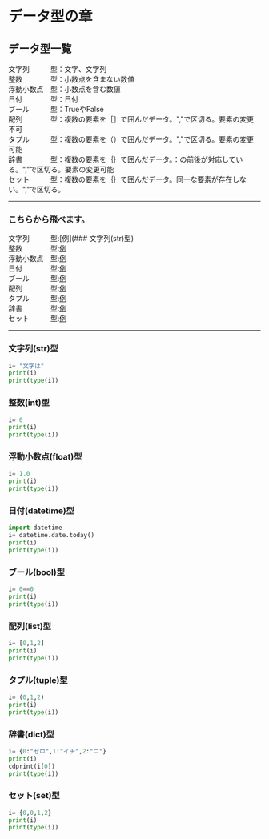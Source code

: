 # データ型の章

## データ型一覧
文字列　　　型：文字、文字列<br>
整数　　　　型：小数点を含まない数値<br>
浮動小数点　型：小数点を含む数値<br>
日付　　　　型：日付<br>
ブール　　　型：TrueやFalse<br>
配列　　　　型：複数の要素を［］で囲んだデータ。","で区切る。要素の変更不可<br>
タプル　　　型：複数の要素を（）で囲んだデータ。","で区切る。要素の変更可能<br>
辞書　　　　型：複数の要素を｛｝で囲んだデータ。：の前後が対応している。","で区切る。要素の変更可能<br>
セット　　　型：複数の要素を｛｝で囲んだデータ。同一な要素が存在しない。","で区切る。<br>

---

### こちらから飛べます。
文字列　　　型:[例](### 文字列(str)型)<br>
整数　　　　型:[例](https://github.com/Yoshi01O/Study_Python/blob/main/Chapter05.md#%E6%95%B4%E6%95%B0int%E5%9E%8B)<br>
浮動小数点　型:[例](https://github.com/Yoshi01O/Study_Python/blob/main/Chapter05.md#%E6%B5%AE%E5%8B%95%E5%B0%8F%E6%95%B0%E7%82%B9float%E5%9E%8B)<br>
日付　　　　型:[例](https://github.com/Yoshi01O/Study_Python/blob/main/Chapter05.md#%E6%97%A5%E4%BB%98datetime%E5%9E%8B)<br>
ブール　　　型:[例](https://github.com/Yoshi01O/Study_Python/blob/main/Chapter05.md#%E3%83%96%E3%83%BC%E3%83%ABbool%E5%9E%8B)<br>
配列　　　　型:[例](https://github.com/Yoshi01O/Study_Python/blob/main/Chapter05.md#%E9%85%8D%E5%88%97list%E5%9E%8B)<br>
タプル　　　型:[例](https://github.com/Yoshi01O/Study_Python/blob/main/Chapter05.md#%E3%82%BF%E3%83%97%E3%83%ABtuple%E5%9E%8B)<br>
辞書　　　　型:[例](https://github.com/Yoshi01O/Study_Python/blob/main/Chapter05.md#%E8%BE%9E%E6%9B%B8dict%E5%9E%8B)<br>
セット　　　型:[例](https://github.com/Yoshiaki010/Study_Python/blob/main/Chapter05.md#%E3%82%BB%E3%83%83%E3%83%88set%E5%9E%8B)<br>

---

### 文字列(str)型
```Python
i= "文字は"
print(i)
print(type(i))          
```
### 整数(int)型
```Python
i= 0
print(i)
print(type(i))          
```
### 浮動小数点(float)型
```Python
i= 1.0
print(i)
print(type(i))          
```
### 日付(datetime)型
```Python
import datetime
i= datetime.date.today()
print(i)
print(type(i))
```
### ブール(bool)型
```Python
i= 0==0 
print(i)
print(type(i))
```
### 配列(list)型
```Python
i= [0,1,2]
print(i)
print(type(i))
```
### タプル(tuple)型
```Python
i= (0,1,2)
print(i)
print(type(i))
```
### 辞書(dict)型
```Python
i= {0:"ゼロ",1:"イチ",2:"ニ"}
print(i)
cdprint(i[0])
print(type(i))
```
### セット(set)型
```Python
i= {0,0,1,2}
print(i)
print(type(i))
```

